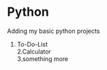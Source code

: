 # Python
Adding  my basic python projects
<br>
1. To-Do-List <br>
2.Calculator <br>
3.something more 
